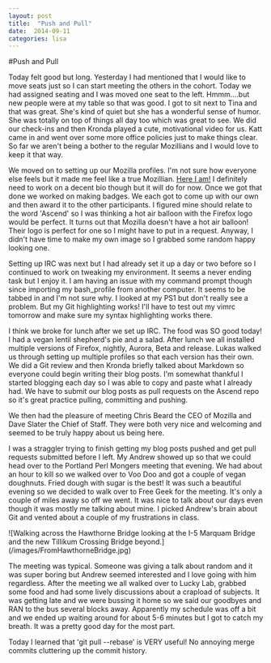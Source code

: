 ```yaml
---
layout: post
title:  "Push and Pull"
date:  2014-09-11 
categories: lisa 
---
```


#Push and Pull

Today felt good but long. Yesterday I had mentioned that I would like to move seats just so I can start meeting the others in the cohort. Today we had assigned seating and I was moved one seat to the left. Hmmm....but new people were at my table so that was good. I got to sit next to Tina and that was great. She's kind of quiet but she has a wonderful sense of humor. She was totally on top of things all day too which was great to see. We did our check-ins and then Kronda played a cute, motivational video for us. Katt came in and went over some more office policies just to make things clear. So far we aren't being a bother to the regular Mozillians and I would love to keep it that way.

We moved on to setting up our Mozilla profiles. I'm not sure how everyone else feels but it made me feel like a true Mozillian. <a title="It's me!" href="https://mozillians.org/en-US/u/bugZPDX/" target="_blank">Here I am!</a> I definitely need to work on a decent bio though but it will do for now. Once we got that done we worked on making badges. We each got to come up with our own and then award it to the other participants. I figured mine should relate to the word 'Ascend' so I was thinking a hot air balloon with the Firefox logo would be perfect. It turns out that Mozilla doesn't have a hot air balloon! Their logo is perfect for one so I might have to put in a request. Anyway, I didn't have time to make my own image so I grabbed some random happy looking one.

Setting up IRC was next but I had already set it up a day or two before so I continued to work on tweaking my environment. It seems a never ending task but I enjoy it. I am having an issue with my command prompt though since importing my bash_profile from another computer. It seems to be tabbed in and I'm not sure why. I looked at my PS1 but don't really see a problem. But my Git highlighting works! I'll have to test out my vimrc tomorrow and make sure my syntax highlighting works there.

I think we broke for lunch after we set up IRC. The food was SO good today! I had a vegan lentil shepherd's pie and a salad. After lunch we all installed multiple versions of Firefox, nightly, Aurora, Beta and release. Lukas walked us through setting up multiple profiles so that each version has their own. We did a Git review and then Kronda briefly talked about Markdown so everyone could begin writing their blog posts. I'm somewhat thankful I started blogging each day so I was able to copy and paste what I already had. We have to submit our blog posts as pull requests on the Ascend repo so it's great practice pulling, committing and pushing.

We then had the pleasure of meeting Chris Beard the CEO of Mozilla and Dave Slater the Chief of Staff. They were both very nice and welcoming and seemed to be truly happy about us being here.

I was a straggler trying to finish getting my blog posts pushed and get pull requests submitted before I left. My Andrew showed up so that we could head over to the Portland Perl Mongers meeting that evening. We had about an hour to kill so we walked over to Voo Doo and got a couple of vegan doughnuts. Fried dough with sugar is the best! It was such a beautiful evening so we decided to walk over to Free Geek for the meeting. It's only a couple of miles away so off we went. It was nice to talk about our days even though it was mostly me talking about mine. I picked Andrew's brain about Git and vented about a couple of my frustrations in class.

![Walking across the Hawthorne Bridge looking at the I-5 Marquam Bridge and the new Tillikum Crossing Bridge beyond.] (/images/FromHawthorneBridge.jpg)

The meeting was typical. Someone was giving a talk about random and it was super boring but Andrew seemed interested and I love going with him regardless. After the meeting we all walked over to Lucky Lab, grabbed some food and had some lively discussions about a crapload of subjects. It was getting late and we were bussing it home so we said our goodbyes and RAN to the bus several blocks away. Apparently my schedule was off a bit and we ended up waiting around for about 5-6 minutes but I got to catch my breath. It was a pretty good day for the most part.

Today I learned that 'git pull --rebase' is VERY useful! No annoying merge commits cluttering up the commit history.
